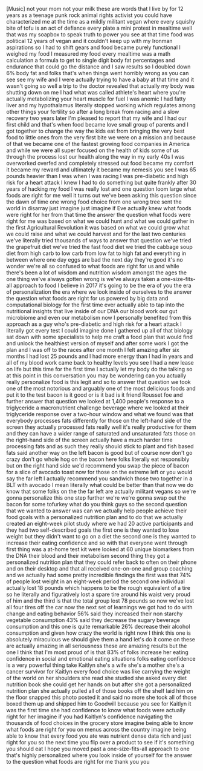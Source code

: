 
[Music]
not your mom not your milk these are
words that I live by for 12 years as a
teenage punk rock animal rights activist
you could have characterized me at the
time as a mildly militant vegan where
every squishy bite of tofu is an act of
defiance every plate a mini protest in
mealtime well that was my soapbox to
speak truth to power you see at that
time food was political 12 years of
vegan and it couldn&#39;t keep up with my
Ironman aspirations so I had to shift
gears and food became purely functional
I weighed my food I measured my food
every mealtime was a math calculation a
formula to get to single digit body fat
percentages and endurance that could go
the distance and I saw results so I
doubled down 6% body fat and folks
that&#39;s when things went horribly wrong
as you can see see my wife and I were
actually trying to have a baby at that
time and it wasn&#39;t going so well a trip
to the doctor revealed that actually my
body was shutting down on me I had what
was called athlete&#39;s heart where you&#39;re
actually metabolizing your heart muscle
for fuel I was anemic I had fatty liver
and my hypothalamus literally stopped
working which regulates among other
things your fertility so after a long
break from racing and a slow recovery
two years later I&#39;m pleased to report
that my wife and I had our first child
and that&#39;s when food became love small
group of parents and I got together to
change the way the kids eat from
bringing the very best food to little
ones from the very first bite we were on
a mission and because of that we became
one of the fastest growing food
companies in America and while we were
all super focused on the health of kids
some of us through the process lost our
health along the way in my early 40s I
was overworked overfed and completely
stressed out food became my comfort it
became my reward and ultimately it
became my nemesis you see I was 65
pounds heavier than I was when I was
racing I was pre-diabetic and high risk
for a heart attack I knew I had to do
something but quite frankly after 30
years of hacking my food I was really
lost and one question loom large what
foods are right for me well it turns out
we&#39;ve been asking this question since
the dawn of time one wrong food choice
from one wrong tree sent the world in
disarray just imagine just imagine if
Eve actually knew what foods were right
for her from that time the answer the
question what foods were right for me
was based on what we could hunt and what
we could gather in the first
Agricultural Revolution it was based on
what we could grow what we could raise
and what we could harvest and for the
last two centuries we&#39;ve literally tried
thousands of ways to answer that
question we&#39;ve tried the grapefruit diet
we&#39;ve tried the fast food diet we tried
the cabbage soup diet from high carb to
low carb from low fat to high fat and
everything in between
where one day eggs are bad the next day
they&#39;re good it&#39;s no wonder we&#39;re all so
confused to what foods are right for us
and while there&#39;s been a lot of wisdom
and nutrition wisdom amongst the ages
the one thing we&#39;ve always gotten wrong
is we&#39;ve always taken a
one-size-fits-all approach to food
I believe in 2017 it&#39;s going to be the
era of you the era of personalization
the era where we look inside of
ourselves to the answer the question
what foods are right for us powered by
big data and computational biology for
the first time ever
actually able to tap into the
nutritional insights that live inside of
our DNA our blood work our gut
microbiome and even our metabolism now I
personally benefited from this approach
as a guy who&#39;s pre-diabetic and high
risk for a heart attack I literally got
every test I could imagine done I
gathered up all of that biology sat down
with some specialists to help me craft a
food plan that would find and unlock the
healthiest version of myself and after
some work I got the plan and I was off
to the races after one month I felt
amazing after six months I had lost 25
pounds and I had more energy than I had
in years and all of my blood work came
back to healthy levels you see I had a
new lease on life but this time for the
first time I actually let my body do the
talking so at this point in this
conversation you may be wondering can
you actually really personalize food is
this legit and so to answer that
question we took one of the most
notorious and arguably one of the most
delicious foods and put it to the test
bacon is it good or is it bad is it
friend Rousset foe and further answer
that question we looked at 1,400
people&#39;s response to a triglyceride a
macronutrient challenge beverage where
we looked at their triglyceride response
over a two-hour window and what we found
was that everybody processes fats
differently for those on the left-hand
side of the screen
they actually processed fats really well
it&#39;s really productive for them and they
can have a wider range of saturated and
unsaturated fats those on the right-hand
side of the screen actually have a much
harder time processing fats and as such
they really should stick to plant and
fish based fats said another way on the
left bacon is good but of course now
don&#39;t go crazy don&#39;t go whole hog on the
bacon here folks literally eat
responsibly but on the right hand side
we&#39;d recommend you swap the piece of
bacon for a slice of avocado toast now
for those on the extreme left or you
would say the far left
I actually recommend you sandwich those
two together in a BLT with avocado I
mean literally what could be better than
that now we do know that some folks on
the the far left are actually militant
vegans so we&#39;re gonna personalize this
one step further we&#39;re we&#39;re gonna swap
out the bacon for some tofurkey what do
you think guys so the second question
that we wanted to answer was can we
actually help people achieve their food
goals with a personalized nutrition plan
and to do that we actually created an
eight-week pilot study where we had 20
active participants and they had two
self-described goals the first one is
they wanted to lose weight but they
didn&#39;t want to go on a diet the second
one is they wanted to increase their
eating confidence and so with that
everyone went through first thing was a
at-home test kit were looked at 60
unique biomarkers from the DNA their
blood and their metabolism second thing
they got a personalized nutrition plan
that they could refer back to often on
their phone and on their desktop and
that all received one-on-one and group
coaching and we actually had some pretty
incredible findings the first was that
74% of people lost weight in an
eight-week period the second one
individual actually lost 18 pounds which
happens to be the rough equivalent of a
tire so he literally and figuratively
lost a spare tire around his waist very
proud of him and the third is that the
total group lost 78 pounds so now we&#39;ve
lost all four tires off the car now the
next set of learnings we got had to do
with change and eating behavior 56% said
they increased their non starchy
vegetable consumption 43% said they
decrease the sugary beverage consumption
and this one is quite remarkable
26% decrease their alcohol consumption
and given how crazy the world is right
now I think this one is absolutely
miraculous we should give them a hand
let&#39;s do it come on
these are actually amazing in all
seriousness these are amazing results
but the one I think that I&#39;m most proud
of is that 83% of folks
increase her eating confidence in social
and emotional eating situations folks
eating confidence is a very powerful
thing
take Kaitlyn she&#39;s a wife she&#39;s a mother
she&#39;s a cancer survivor for Kaitlyn
every food choice was like carrying the
weight of the world on her shoulders she
read she studied she asked every diet
nutrition book she could get her hands
on but after she got a personalized
nutrition plan she actually pulled all
of those books off the shelf laid him on
the floor snapped this photo posted it
and said no more she took all of those
boxed them up and shipped him to
Goodwill because you see for Kaitlyn it
was the first time she had confidence to
know what foods were actually right for
her imagine if you had Kaitlyn&#39;s
confidence navigating the thousands of
food choices in the grocery store
imagine being able to know what foods
are right for you on menus across the
country imagine being able to know that
every food you ate was nutrient dense
data rich and just right for you
so the next time you flip over a product
to see if it&#39;s something you should eat
I hope you moved past a
one-size-fits-all approach to one that&#39;s
highly personalized where you look
inside of yourself for the answer to the
question what foods are right for me
thank you
you
